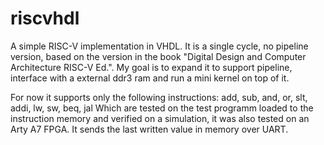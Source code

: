 # riscvhdl
A simple RISC-V implementation in VHDL. It is a single cycle, no pipeline version, based on the version in the book "Digital Design and Computer Architecture RISC-V Ed.".
My goal is to expand it to support pipeline, interface with a external ddr3 ram and run a mini kernel on top of it.

For now it supports only the following instructions: add, sub, and, or, slt, addi, lw, sw, beq, jal
Which are tested on the test programm loaded to the instruction memory and verified on a simulation, it was also tested on an Arty A7 FPGA. It sends the last written value in memory over UART.
